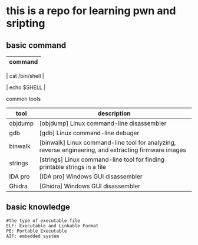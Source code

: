 
# this is a repo for learning pwn and sripting

## basic command

| command | 
| ------ |

| cat /bin/shell |

| echo $SHELL |



common tools

| tool | description |
| ------ | ------ |
| objdump | [objdump] Linux command-line disassembler |
| gdb | [gdb] Linux command-line debuger |
| binwalk | [binwalk] Linux command-line tool for analyzing, reverse engineering, and extracting firmware images |
| strings | [strings] Linux command-line tool for finding printable strings in a file |
| IDA pro | [IDA pro] Windows GUI disassembler |
| Ghidra | [Ghidra] Windows GUI disassembler |

## basic knowledge
    #the type of executable file
    ELF: Executable and Linkable Format
    PE: Portable Executable
    AIF: embedded system

